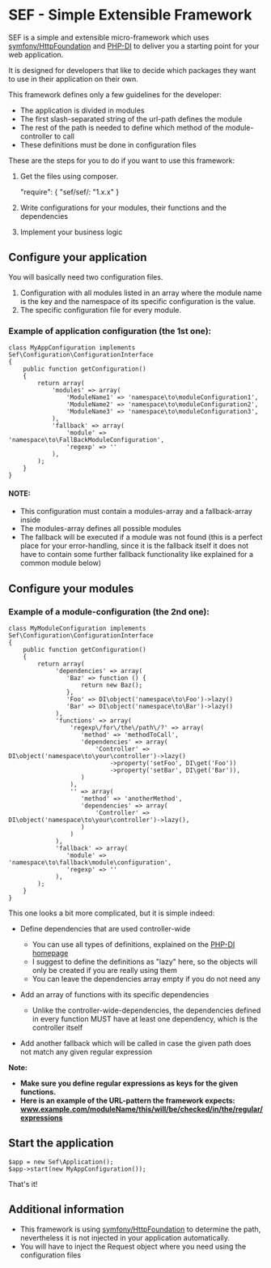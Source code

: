 
# SEF - Simple Extensible Framework #

SEF is a simple and extensible micro-framework which uses [symfony/HttpFoundation](https://github.com/symfony/HttpFoundation)
and [PHP-DI](https://github.com/PHP-DI/PHP-DI) to deliver you a starting point for your web application.

It is designed for developers that like to decide which packages they want to use in their application on their own.

This framework defines only a few guidelines for the developer:

*   The application is divided in modules
*   The first slash-separated string of the url-path defines the module
*   The rest of the path is needed to define which method of the module-controller to call
*   These definitions must be done in configuration files

These are the steps for you to do if you want to use this framework:

1.  Get the files using composer.


    "require": {
        "sef/sef/: "1.x.x"
    }
    
    
2.  Write configurations for your modules, their functions and the dependencies
3.  Implement your business logic

## Configure your application ##

You will basically need two configuration files.

1.  Configuration with all modules listed in an array where the module name is the key and the namespace of its specific configuration is the value.
2.  The specific configuration file for every module.

### Example of application configuration (the 1st one): ###

    class MyAppConfiguration implements Sef\Configuration\ConfigurationInterface
    {
        public function getConfiguration()
        {
            return array(
                'modules' => array(
                    'ModuleName1' => 'namespace\to\moduleConfiguration1',
                    'ModuleName2' => 'namespace\to\moduleConfiguration2',
                    'ModuleName3' => 'namespace\to\moduleConfiguration3',
                ),
                'fallback' => array(
                    'module' => 'namespace\to\FallBackModuleConfiguration',
                    'regexp' => ''
                ),
            );
        }
    }

#### NOTE: ####

*   This configuration must contain a modules-array and a fallback-array inside
*   The modules-array defines all possible modules
*   The fallback will be executed if a module was not found (this is a perfect place for your error-handling, since it is the fallback itself it does not have to contain some further fallback functionality like explained for a common module below)

## Configure your modules ##

### Example of a module-configuration (the 2nd one): ###

    class MyModuleConfiguration implements Sef\Configuration\ConfigurationInterface
    {
        public function getConfiguration()
        {
            return array(
                 'dependencies' => array(
                    'Baz' => function () {
                        return new Baz();
                    },
                    'Foo' => DI\object('namespace\to\Foo')->lazy()
                    'Bar' => DI\object('namespace\to\Bar')->lazy()
                 ),
                 'functions' => array(
                     'regexp\/for\/the\/path\/?' => array(
                        'method' => 'methodToCall',
                        'dependencies' => array(
                            'Controller' => DI\object('namespace\to\your\controller')->lazy()
                                ->property('setFoo', DI\get('Foo'))
                                ->property('setBar', DI\get('Bar')),
                        )
                     ),
                     '' => array(
                        'method' => 'anotherMethod',
                        'dependencies' => array(
                            'Controller' => DI\object('namespace\to\your\controller')->lazy(),
                        )
                     )
                 ),
                 'fallback' => array(
                    'module' => 'namespace\to\fallback\module\configuration',
                    'regexp' => ''
                 ),
            );
        }
    }

This one looks a bit more complicated, but it is simple indeed:

-   Define dependencies that are used controller-wide

    -   You can use all types of definitions, explained on the [PHP-DI homepage](http://php-di.org/doc/php-definitions.html)
    -   I suggest to define the definitions as "lazy" here, so the objects will only be created if you are really using them
    -   You can leave the dependencies array empty if you do not need any
    
-   Add an array of functions with its specific dependencies

    -   Unlike the controller-wide-dependencies, the dependencies defined in every function MUST have at least one dependency, which is the controller itself
    
-   Add another fallback which will be called in case the given path does not match any given regular expression 

**Note:**

-   **Make sure you define regular expressions as keys for the given functions.**
-   **Here is an example of the URL-pattern the framework expects: www.example.com/moduleName/this/will/be/checked/in/the/regular/expressions**

## Start the application ##

    $app = new Sef\Application();
    $app->start(new MyAppConfiguration());
    
That's it!

## Additional information ##

-   This framework is using [symfony/HttpFoundation](https://github.com/symfony/HttpFoundation) to determine the path, nevertheless it is not injected in your application automatically.
-   You will have to inject the Request object where you need using the configuration files
